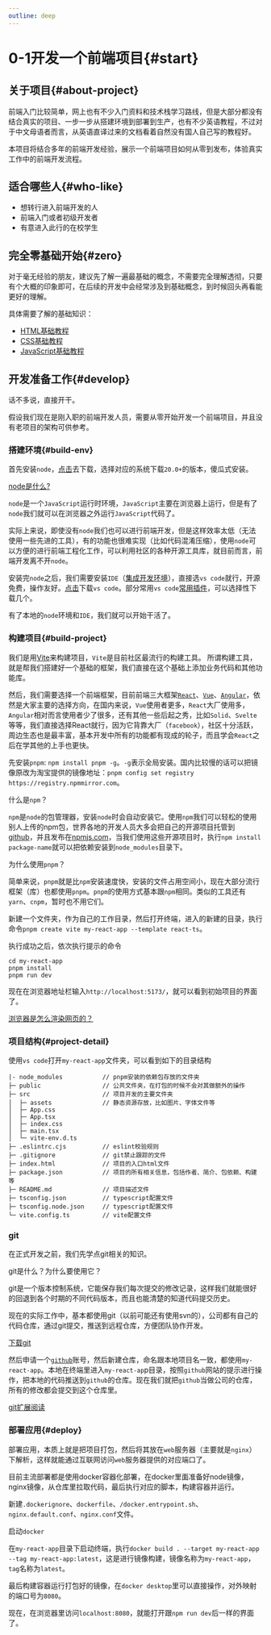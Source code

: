 ```yaml
---
outline: deep
---
```


# 0-1开发一个前端项目{#start}

## 关于项目{#about-project}

前端入门比较简单，网上也有不少入门资料和技术栈学习路线，但是大部分都没有结合真实的项目、一步一步从搭建环境到部署到生产，也有不少英语教程，不过对于中文母语者而言，从英语直译过来的文档看着自然没有国人自己写的教程好。

本项目将结合多年的前端开发经验，展示一个前端项目如何从零到发布，体验真实工作中的前端开发流程。

## 适合哪些人{#who-like}

- 想转行进入前端开发的人
- 前端入门或者初级开发者
- 有意进入此行的在校学生

## 完全零基础开始{#zero}

对于毫无经验的朋友，建议先了解一遍最基础的概念，不需要完全理解透彻，只要有个大概的印象即可，在后续的开发中会经常涉及到基础概念，到时候回头再看能更好的理解。

具体需要了解的基础知识：
- [HTML基础教程](https://web.dev/learn/html/overview?hl=zh-cn)
- [CSS基础教程](https://web.dev/learn/css/welcome?hl=zh-cn)
- [JavaScript基础教程](https://zh.javascript.info/intro)

## 开发准备工作{#develop}

话不多说，直接开干。

假设我们现在是刚入职的前端开发人员，需要从零开始开发一个前端项目，并且没有老项目的架构可供参考。

### 搭建环境{#build-env}

首先安装`node`，[点击](https://nodejs.org/en)去下载，选择对应的系统下载`20.0+`的版本，傻瓜式安装。

[node是什么?](https://developer.mozilla.org/zh-CN/docs/Learn/Server-side/Express_Nodejs/Introduction)

`node`是一个`JavaScript`运行时环境，`JavaScript`主要在浏览器上运行，但是有了`node`我们就可以在浏览器之外运行`JavaScript`代码了。

实际上来说，即使没有`node`我们也可以进行前端开发，但是这样效率太低（无法使用一些先进的工具），有的功能也很难实现（比如代码混淆压缩），使用`node`可以方便的进行前端工程化工作，可以利用社区的各种开源工具库，就目前而言，前端开发离不开`node`。

安装完`node`之后，我们需要安装`IDE`（[集成开发环境](https://aws.amazon.com/cn/what-is/ide/)），直接选`vs code`就行，开源免费，操作友好。[点击](https://code.visualstudio.com/Download)下载`vs code`。部分常用`vs code`[常用插件](https://cloud.tencent.com/developer/article/2109761)，可以选择性下载几个。

有了本地的`node`环境和`IDE`，我们就可以开始干活了。

### 构建项目{#build-project}

我们是用[Vite](https://cn.vitejs.dev/guide/why.html)来构建项目，`Vite`是目前社区最流行的构建工具。
所谓构建工具，就是帮我们搭建好一个基础的框架，我们直接在这个基础上添加业务代码和其他功能库。

然后，我们需要选择一个前端框架，目前前端三大框架[`React`](https://react.dev/learn)、[`Vue`](https://cn.vuejs.org/)、[`Angular`](https://angular.io/docs)，依然是大家主要的选择方向，在国内来说，`Vue`使用者更多，`React`大厂使用多，`Angular`相对而言使用者少了很多，还有其他一些后起之秀，比如`Solid`、`Svelte`等等，我们直接选择React就行，因为它背靠大厂（`facebook`），社区十分活跃，周边生态也是最丰富，基本开发中所有的功能都有现成的轮子，而且学会`React`之后在学其他的上手也更快。

先安装`pnpm`: `npm install pnpm -g`。`-g`表示全局安装。国内比较慢的话可以把镜像原改为淘宝提供的镜像地址：`pnpm config set registry https://registry.npmmirror.com`。

什么是`npm`？

`npm`是`node`的包管理器，安装`node`时会自动安装它。使用`npm`我们可以轻松的使用别人上传的npm包，世界各地的开发人员大多会把自己的开源项目托管到[github](https://github.com)，并且发布在[npmjs.com](https://www.npmjs.com/)，当我们使用这些开源项目时，执行`npm install package-name`就可以把依赖安装到`node_modules`目录下。

为什么使用`pnpm`？

简单来说，`pnpm`就是比`npm`安装速度快，安装的文件占用空间小，现在大部分流行框架（库）也都使用`pnpm`。`pnpm`的使用方式基本跟`npm`相同。类似的工具还有`yarn`、`cnpm`，暂时也不用它们。

新建一个文件夹，作为自己的工作目录，然后打开终端，进入的新建的目录，执行命令`pnpm create vite my-react-app --template react-ts`。

执行成功之后，依次执行提示的命令
```
cd my-react-app
pnpm install
pnpm run dev
```

现在在浏览器地址栏输入`http://localhost:5173/`，就可以看到初始项目的界面了。

[浏览器是怎么渲染网页的？](/guide/browser-render)

### 项目结构{#project-detail}

使用`vs code`打开`my-react-app`文件夹，可以看到如下的目录结构
```
|- node_modules           // pnpm安装的依赖包存放的文件夹
├─ public                 // 公共文件夹，在打包的时候不会对其做额外的操作
├─ src                    // 项目开发的主要文件夹
│  ├─ assets              // 静态资源存放，比如图片、字体文件等
│  ├─ App.css
│  ├─ App.tsx
│  ├─ index.css
│  ├─ main.tsx
│  └─ vite-env.d.ts
├─ .eslintrc.cjs          // eslint校验规则
├─ .gitignore             // git禁止跟踪的文件
├─ index.html             // 项目的入口html文件
├─ package.json           // 项目的所有相关信息，包括作者、简介、包依赖、构建等
├─ README.md              // 项目描述文件
├─ tsconfig.json          // typescript配置文件
├─ tsconfig.node.json     // typescript配置文件
└─ vite.config.ts         // vite配置文件
```

### git

在正式开发之前，我们先学点git相关的知识。

git是什么？为什么要使用它？

git是一个版本控制系统，它能保存我们每次提交的修改记录，这样我们就能很好的回退到各个时期的不同代码版本，而且也能清楚的知道代码提交历史。

现在的实际工作中，基本都使用git（以前可能还有使用svn的），公司都有自己的代码仓库，通过git提交，推送到远程仓库，方便团队协作开发。

[下载git](https://git-scm.com/)

然后申请一个[`github`](https://github.com/)账号，然后新建仓库，命名跟本地项目名一致，都使用`my-react-app`。本地在终端里进入`my-react-ap`p目录，按照`github`网站的提示进行操作，把本地的代码推送到`github`的仓库。现在我们就把`github`当做公司的仓库，所有的修改都会提交到这个仓库里。

[git扩展阅读](/guide/git)

### 部署应用{#deploy}

部署应用，本质上就是把项目打包，然后将其放在`web`服务器（主要就是`nginx`）下解析，这样就能通过互联网访问`web`服务器提供的对应端口了。

目前主流部署都是使用docker容器化部署，在docker里面准备好node镜像，nginx镜像，从仓库里拉取代码，最后执行对应的脚本，构建容器并运行。

新建`.dockerignore`、`dockerfile`、`/docker.entrypoint.sh`、`nginx.default.conf`、`nginx.conf`文件。

启动`docker`

在`my-react-app`目录下启动终端，执行`docker build . --target my-react-app --tag my-react-app:latest`，这是进行镜像构建，镜像名称为`my-react-app`，`tag`名称为`latest`。

最后构建容器运行打包好的镜像，在`docker desktop`里可以直接操作，对外映射的端口号为`8080`。

现在，在浏览器里访问`localhost:8080`，就能打开跟`npm run dev`后一样的界面了。

